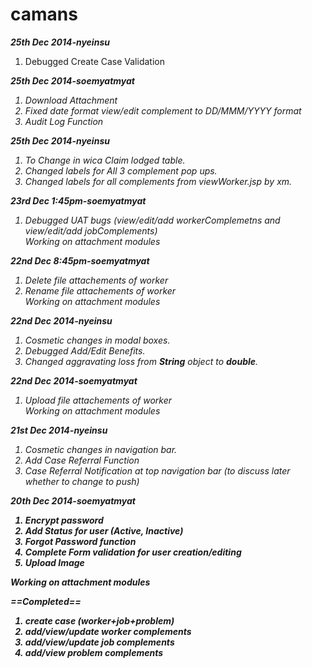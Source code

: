 camans
======
<i><b>25th Dec 2014-nyeinsu</i></b><br/>
1. Debugged Create Case Validation<br/>

<i><b>25th Dec 2014-soemyatmyat<i></b><br/>
1. Download Attachment<br/>
2. Fixed date format view/edit complement to DD/MMM/YYYY format<br/>
3. Audit Log Function<br/>

<i><b>25th Dec 2014-nyeinsu</i></b><br/>
1. To Change in wica Claim lodged table.<br/>
2. Changed labels for All 3 complement pop ups.<br/>
3. Changed labels for all complements from viewWorker.jsp by xm.<br/>

<i><b>23rd Dec 1:45pm-soemyatmyat</b></i><br/>
1. Debugged UAT bugs (view/edit/add workerComplemetns and view/edit/add jobComplements)<br/>
Working on attachment modules<br/>

<i><b>22nd Dec 8:45pm-soemyatmyat</b></i><br/>
1. Delete file attachements of worker<br/>
2. Rename file attachements of worker<br/>
Working on attachment modules<br/>

<i><b>22nd Dec 2014-nyeinsu</b></i><br/>
1. Cosmetic changes in modal boxes.<br/>
2. Debugged Add/Edit Benefits.<br/>
3. Changed aggravating loss from <i><b>String</b></i> object to <i><b>double</b></i>.<br/>

<i><b>22nd Dec 2014-soemyatmyat</b></i><br/>
1. Upload file attachements of worker<br/>
Working on attachment modules<br/>

<i><b>21st Dec 2014-nyeinsu</b></i><br/>
1. Cosmetic changes in navigation bar.<br/>
2. Add Case Referral Function<br/>
3. Case Referral Notification at top navigation bar (to discuss later whether to change to push)

<i><b>20th Dec 2014-soemyatmyat<i><br/>
1. Encrypt password<br/>
2. Add Status for user (Active, Inactive)<br/>
3. Forgot Password function<br/>
4. Complete Form validation for user creation/editing<br/>
5. Upload Image <br/>

Working on attachment modules<br/>


<i><b>==Completed==<i><br/>
1. create case (worker+job+problem)<br/>
2. add/view/update worker complements<br/>
3. add/view/update job complements<br/>
4. add/view problem complements<br/>

